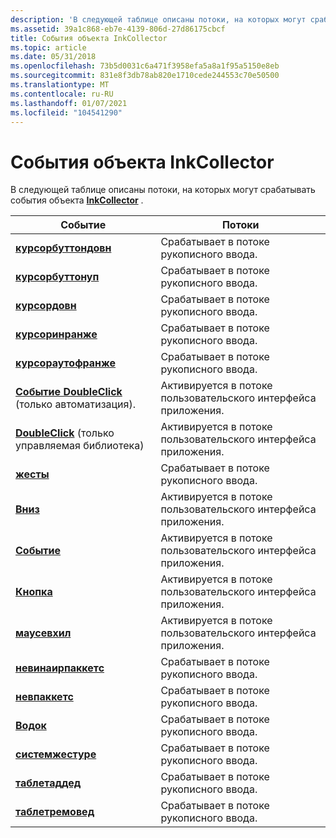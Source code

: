 ```yaml
---
description: 'В следующей таблице описаны потоки, на которых могут срабатывать события объекта InkCollector. Евентсреадскурсорбуттондовнфирес в потоке рукописного ввода. Курсорбуттонупфирес в потоке рукописного ввода. Курсордовнфирес в потоке рукописного ввода. Курсоринранжефирес в потоке рукописного ввода. Курсораутофранжефирес в потоке рукописного ввода. Событие DoubleClick (только автоматизация). Активируется в потоке пользовательского интерфейса приложения. DoubleClick (только управляемая библиотека) срабатывает в потоке пользовательского интерфейса приложения. Жестурефирес в потоке рукописного ввода. Мауседовнфирес в потоке пользовательского интерфейса приложения. Маусемовефирес в потоке пользовательского интерфейса приложения. Маусеупфирес в потоке пользовательского интерфейса приложения. Маусевхилфирес в потоке пользовательского интерфейса приложения. Невинаирпаккетсфирес в потоке рукописного ввода. Невпаккетсфирес в потоке рукописного ввода. Строкефирес на рукописном thread.SysТемжестурефирес в потоке рукописного ввода. Таблетаддедфирес в потоке рукописного ввода. Таблетремоведфирес в потоке рукописного ввода. '
ms.assetid: 39a1c868-eb7e-4139-806d-27d86175cbcf
title: События объекта InkCollector
ms.topic: article
ms.date: 05/31/2018
ms.openlocfilehash: 73b5d0031c6a471f3958efa5a8a1f95a5150e8eb
ms.sourcegitcommit: 831e8f3db78ab820e1710cede244553c70e50500
ms.translationtype: MT
ms.contentlocale: ru-RU
ms.lasthandoff: 01/07/2021
ms.locfileid: "104541290"
---
```

# <a name="inkcollector-object-events"></a>События объекта InkCollector

В следующей таблице описаны потоки, на которых могут срабатывать события объекта [**InkCollector**](inkcollector-class.md) .



| Событие                                                                              | Потоки                                                           |
|------------------------------------------------------------------------------------|-------------------------------------------------------------------|
| [**курсорбуттондовн**](inkcollector-cursorbuttondown.md)                          | Срабатывает в потоке рукописного ввода.<br/>                               |
| [**курсорбуттонуп**](inkcollector-cursorbuttonup.md)                              | Срабатывает в потоке рукописного ввода.<br/>                               |
| [**курсордовн**](inkcollector-cursordown.md)                                      | Срабатывает в потоке рукописного ввода.<br/>                               |
| [**курсоринранже**](inkcollector-cursorinrange.md)                                | Срабатывает в потоке рукописного ввода.<br/>                               |
| [**курсораутофранже**](inkcollector-cursoroutofrange.md)                          | Срабатывает в потоке рукописного ввода.<br/>                               |
| [**Событие DoubleClick**](inkcollector-doubleclick.md) (только автоматизация).           | Активируется в потоке пользовательского интерфейса приложения.<br/> |
| [**DoubleClick**](/previous-versions/ms567614(v=vs.100)) (только управляемая библиотека) | Активируется в потоке пользовательского интерфейса приложения.<br/>                  |
| [**жесты**](inkcollector-gesture.md)                                            | Срабатывает в потоке рукописного ввода.<br/>                               |
| [**Вниз**](inkcollector-mousedown.md)                                        | Активируется в потоке пользовательского интерфейса приложения.<br/>                  |
| [**Событие**](inkcollector-mousemove.md)                                        | Активируется в потоке пользовательского интерфейса приложения.<br/>                  |
| [**Кнопка**](inkcollector-mouseup.md)                                            | Активируется в потоке пользовательского интерфейса приложения.<br/>                  |
| [**маусевхил**](inkcollector-mousewheel.md)                                      | Активируется в потоке пользовательского интерфейса приложения.<br/>                  |
| [**невинаирпаккетс**](inkcollector-newinairpackets.md)                            | Срабатывает в потоке рукописного ввода.<br/>                               |
| [**невпаккетс**](inkcollector-newpackets.md)                                      | Срабатывает в потоке рукописного ввода.<br/>                               |
| [**Водок**](inkcollector-stroke.md)                                              | Срабатывает в потоке рукописного ввода.<br/>                               |
| [**системжестуре**](inkcollector-systemgesture.md)                                | Срабатывает в потоке рукописного ввода.<br/>                               |
| [**таблетаддед**](inkcollector-tabletadded.md)                                    | Срабатывает в потоке рукописного ввода.<br/>                               |
| [**таблетремовед**](inkcollector-tabletremoved.md)                                | Срабатывает в потоке рукописного ввода.<br/>                               |



 

 


